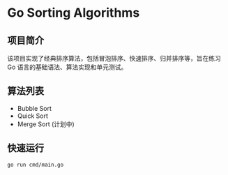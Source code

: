 # Go Sorting Algorithms

## 项目简介
该项目实现了经典排序算法，包括冒泡排序、快速排序、归并排序等，旨在练习 Go 语言的基础语法、算法实现和单元测试。

## 算法列表
- Bubble Sort
- Quick Sort
- Merge Sort (计划中)

## 快速运行
```bash
go run cmd/main.go
